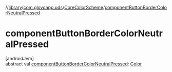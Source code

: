 //[library](../../../index.md)/[com.glovoapp.uds](../index.md)/[CoreColorScheme](index.md)/[componentButtonBorderColorNeutralPressed](component-button-border-color-neutral-pressed.md)

# componentButtonBorderColorNeutralPressed

[androidJvm]\
abstract val [componentButtonBorderColorNeutralPressed](component-button-border-color-neutral-pressed.md): [Color](https://developer.android.com/reference/kotlin/androidx/compose/ui/graphics/Color.html)
